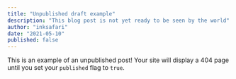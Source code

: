 ```yaml
---
title: "Unpublished draft example"
description: "This blog post is not yet ready to be seen by the world"
author: "inksafari"
date: "2021-05-10"
published: false
---
```


This is an example of an unpublished post! Your site will display a 404 page until you set your `published` flag to `true`.